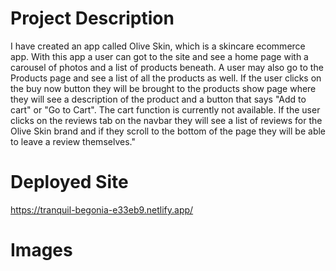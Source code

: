 # Project Description

I have created an app called Olive Skin, which is a skincare ecommerce app. With this app a user can got to the site and see a home page with a carousel of photos and a list of products beneath. A user may also go to the Products page and see a list of all the products as well. If the user clicks on the buy now button they will be brought to the products show page where they will see a description of the product and a button that says "Add to cart" or "Go to Cart". The cart function is currently not available. If the user clicks on the reviews tab on the navbar they will see a list of reviews for the Olive Skin brand and if they scroll to the bottom of the page they will be able to leave a review themselves."

# Deployed Site

https://tranquil-begonia-e33eb9.netlify.app/


# Images 
